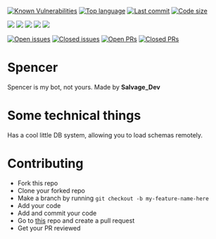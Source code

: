 [![Known Vulnerabilities](https://snyk.io/test/github/Milo123459/Spencer/badge.svg?targetFile=package.json)](https://snyk.io/test/github/Milo123459/Spencer?targetFile=package.json) [![Top language](https://img.shields.io/github/languages/top/Milo123459/Spencer)](https://github.com/Milo123459/Spencer) [![Last commit](https://img.shields.io/github/last-commit/Milo123459/Spencer)](https://github.com/Milo123459/Spencer) [![Code size](https://img.shields.io/github/languages/code-size/Milo123459/Spencer)](https://github.com/Milo123459/Spencer)

[![](https://tokei.rs/b1/github/Milo123459/Spencer?category=lines)](https://github.com/Milo123459/Spencer) [![](https://tokei.rs/b1/github/Milo123459/Spencer?category=code)](https://github.com/Milo123459/Spencer) [![](https://tokei.rs/b1/github/Milo123459/Spencer?category=comments)](https://github.com/Milo123459/Spencer) [![](https://tokei.rs/b1/github/Milo123459/Spencer?category=blanks)](https://github.com/Milo123459/Spencer) [![](https://tokei.rs/b1/github/Milo123459/Spencer?category=files)](https://github.com/Milo123459/Spencer)

[![Open issues](https://img.shields.io/github/issues-raw/Milo123459/Spencer)](https://github.com/Milo123459/Spencer/issues) [![Closed issues](https://img.shields.io/github/issues-closed-raw/Milo123459/Spencer)](https://github.com/Milo123459/Spencer/issues) [![Open PRs](https://img.shields.io/github/issues-pr-raw/Milo123459/Spencer)](https://github.com/Milo123459/Spencer/pulls) [![Closed PRs](https://img.shields.io/github/issues-pr-closed-raw/Milo123459/Spencer)](https://github.com/Milo123459/Spencer/pulls)

# Spencer

Spencer is my bot, not yours. Made by **Salvage_Dev**

# Some technical things

Has a cool little DB system, allowing you to load schemas remotely.

# Contributing

- Fork this repo
- Clone your forked repo
- Make a branch by running `git checkout -b my-feature-name-here`
- Add your code
- Add and commit your code
- Go to [this](https://github.com/Milo123459/Spencer) repo and create a pull request
- Get your PR reviewed
